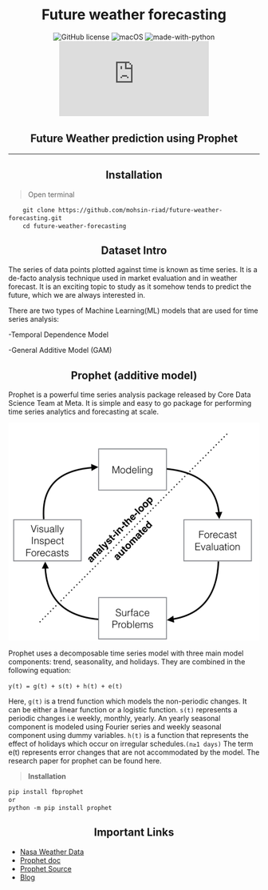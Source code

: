 <h1 align="center">Future weather forecasting</h1>
<div align="center">

![GitHub license](https://img.shields.io/github/license/Naereen/StrapDown.js.svg) ![macOS](https://svgshare.com/i/ZjP.svg) ![made-with-python](https://img.shields.io/badge/Made%20with-Python-1f425f.svg) [![Only 32 Kb](https://badge-size.herokuapp.com/Naereen/StrapDown.js/master/strapdown.min.js)](https://github.com/mohsin-riad/bijoy-to-unicode-automation/blob/main/Source/main.ipynb)

</div>

<h2 align="center">Future Weather prediction using Prophet</h2>
<hr>
<h2 align="center">Installation</h2>

> Open terminal

```
    git clone https://github.com/mohsin-riad/future-weather-forecasting.git
    cd future-weather-forecasting
```

<h2 align="center">Dataset Intro</h2>

The series of data points plotted against time is known as time series. It is a de-facto analysis technique used in market evaluation and in weather forecast. It is an exciting topic to study as it somehow tends to predict the future, which we are always interested in.

There are two types of Machine Learning(ML) models that are used for time series analysis:

-Temporal Dependence Model

-General Additive Model (GAM)

<h2 align="center">Prophet (additive model)</h2>

Prophet is a powerful time series analysis package released by Core Data Science Team at Meta. It is simple and easy to go package for performing time series analytics and forecasting at scale.

<img width=“964” src=asset/1.png>

Prophet uses a decomposable time series model with three main model components: trend, seasonality, and holidays. They are combined in the following equation:

```y(t) = g(t) + s(t) + h(t) + e(t)```

Here, `g(t)` is a trend function which models the non-periodic changes. It can be either a linear function or a logistic function.
`s(t)` represents a periodic changes i.e weekly, monthly, yearly. An yearly seasonal component is modeled using Fourier series and weekly seasonal component using dummy variables.
`h(t)` is a function that represents the effect of holidays which occur on irregular schedules.`(n≥1 days)`
The term e(t) represents error changes that are not accommodated by the model.
The research paper for prophet can be found here.

> **Installation**

```
pip install fbprophet
or
python -m pip install prophet
```

<h2 align="center">Important Links</h2>

- [Nasa Weather Data](https://www.earthdata.nasa.gov/learn/find-data/near-real-time/download-nrt-data)
- [Prophet doc](https://facebook.github.io/prophet/docs/quick_start.html#python-api)
- [Prophet Source](https://github.com/facebook/prophet)
- [Blog](https://research.facebook.com/blog/2017/02/prophet-forecasting-at-scale/)